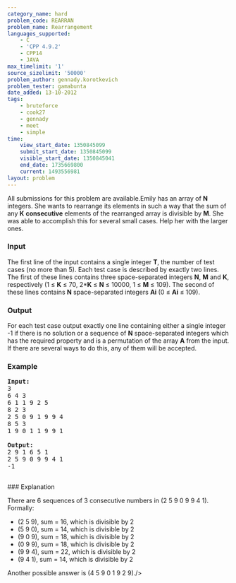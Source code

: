 ```yaml
---
category_name: hard
problem_code: REARRAN
problem_name: Rearrangement
languages_supported:
    - C
    - 'CPP 4.9.2'
    - CPP14
    - JAVA
max_timelimit: '1'
source_sizelimit: '50000'
problem_author: gennady.korotkevich
problem_tester: gamabunta
date_added: 13-10-2012
tags:
    - bruteforce
    - cook27
    - gennady
    - meet
    - simple
time:
    view_start_date: 1350845099
    submit_start_date: 1350845099
    visible_start_date: 1350845041
    end_date: 1735669800
    current: 1493556981
layout: problem
---
```

All submissions for this problem are available.Emily has an array of **N** integers. She wants to rearrange its elements in such a way that the sum of any **K** **consecutive** elements of the rearranged array is divisible by **M**. She was able to accomplish this for several small cases. Help her with the larger ones.

### Input

The first line of the input contains a single integer **T**, the number of test cases (no more than 5). Each test case is described by exactly two lines. The first of these lines contains three space-separated integers **N**, **M** and **K**, respectively (1 ≤ **K** ≤ 70, 2\***K** ≤ **N** ≤ 10000, 1 ≤ **M** ≤ 109). The second of these lines contains **N** space-separated integers **Ai** (0 ≤ **Ai** ≤ 109).

### Output

For each test case output exactly one line containing either a single integer -1 if there is no solution or a sequence of **N** space-separated integers which has the required property and is a permutation of the array **A** from the input. If there are several ways to do this, any of them will be accepted.

### Example

<pre>
<b>Input:</b>
3
6 4 3
6 1 1 9 2 5
8 2 3
2 5 0 9 1 9 9 4
8 5 3
1 9 0 1 1 9 9 1

<b>Output:</b>
2 9 1 6 5 1
2 5 9 0 9 9 4 1
-1

</pre>### Explanation
There are 6 sequences of 3 consecutive numbers in (2 5 9 0 9 9 4 1). Formally:

- (2 5 9), sum = 16, which is divisible by 2
- (5 9 0), sum = 14, which is divisible by 2
- (9 0 9), sum = 18, which is divisible by 2
- (0 9 9), sum = 18, which is divisible by 2
- (9 9 4), sum = 22, which is divisible by 2
- (9 4 1), sum = 14, which is divisible by 2


Another possible answer is (4 5 9 0 1 9 2 9)./>
